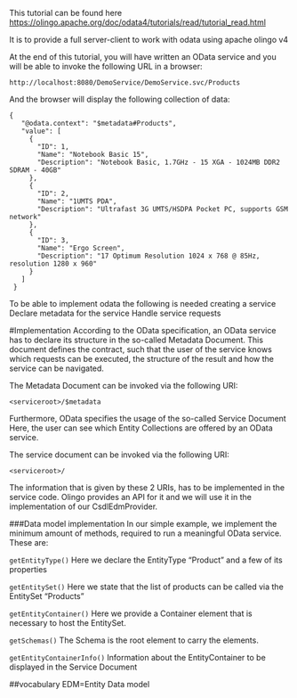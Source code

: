 This tutorial can be found here
https://olingo.apache.org/doc/odata4/tutorials/read/tutorial_read.html

It is to provide a full server-client to work with odata using apache olingo v4

At the end of this tutorial, you will have written an OData service and you will be able to invoke the following URL in a browser:

`http://localhost:8080/DemoService/DemoService.svc/Products`

And the browser will display the following collection of data:

```
{
   "@odata.context": "$metadata#Products",
   "value": [
     {
       "ID": 1,
       "Name": "Notebook Basic 15",
       "Description": "Notebook Basic, 1.7GHz - 15 XGA - 1024MB DDR2 SDRAM - 40GB"
     },
     {
       "ID": 2,
       "Name": "1UMTS PDA",
       "Description": "Ultrafast 3G UMTS/HSDPA Pocket PC, supports GSM network"
     },
     {
       "ID": 3,
       "Name": "Ergo Screen",
       "Description": "17 Optimum Resolution 1024 x 768 @ 85Hz, resolution 1280 x 960"
     }
   ]
 }
 ```
 
 To be able to implement odata the following is needed
 	creating a service
 	Declare metadata for the service
 	Handle service requests
 
 
#Implementation
According to the OData specification, an OData service has to declare its structure in the so-called Metadata Document. This document defines the contract, such that the user of the service knows which requests can be executed, the structure of the result and how the service can be navigated.

The Metadata Document can be invoked via the following URI:

`<serviceroot>/$metadata`

Furthermore, OData specifies the usage of the so-called Service Document Here, the user can see which Entity Collections are offered by an OData service.

The service document can be invoked via the following URI:

`<serviceroot>/`

The information that is given by these 2 URIs, has to be implemented in the service code. Olingo provides an API for it and we will use it in the implementation of our CsdlEdmProvider.

###Data model implementation
In our simple example, we implement the minimum amount of methods, required to run a meaningful OData service. These are:

`getEntityType()` Here we declare the EntityType “Product” and a few of its properties

`getEntitySet()` Here we state that the list of products can be called via the EntitySet “Products”

`getEntityContainer()` Here we provide a Container element that is necessary to host the EntitySet.

`getSchemas()` The Schema is the root element to carry the elements.

`getEntityContainerInfo()` Information about the EntityContainer to be displayed in the Service Document


##vocabulary
EDM=Entity Data model
